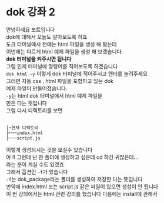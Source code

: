 # dok 강좌 2
안녕하세요 보트입니다 <br>
dok에 대해서 오늘도 알아보도록 하죠<br>
도크 터미널에서 전에는 html 파일을 생성 해 봤는데<br>
이번에는 다르게 html 예제 파일을 생성 해 보겠습니다.<br>
**dok 터미널을 켜주시면 됩니다**<br>
그럼 인제 터미널에 명령어를 적어보도록 하겠습니다<br>
`dok html -y` 이렇게 dok 터미널에 적어주시고 엔터를 눌려주세요<br>
그러면 자동 css , html 파일을 포함하고 있는 dok<br>
예제 파일이 만들어졌습니다.<br>
`-y`는 html dok 터미널에서 html 예제 파일을 <br>
만든 다는 뜻입니다<br>
그럼 다시 디렉토리를 보면
<pre><code>
|─현재 디렉토리
├───index.html
├───script.js
</code></pre>
이렇게 생성되시는 것을 보실수 있습니다<br>
아 !! 그런데 난 한 폴더에 생성하고 싶은데 cd 하긴 귀찮은데...<br>
라는 분이 계실 수도 있겠죠<br>
그래서 옵션인 `-f`가 있습니다<br>
`-f`는 dok_package라는 폴더를 생성하여 저장한 다는 뜻입니다<br>
만약에 index.html 또는 script.js 같은 파일이 있으면 생성이 안 됩니다<br>
이 번 강의에서는 html 관련 강의를 했습니다
다음에는 install에 관해서 
